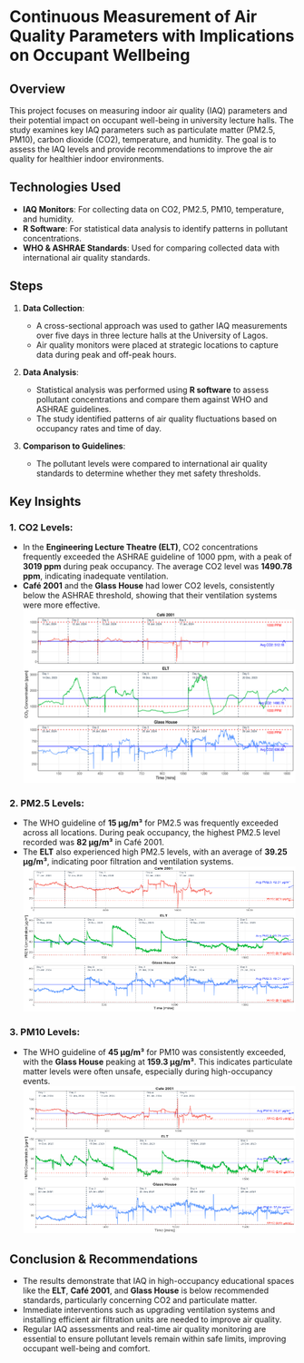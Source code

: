 # Continuous Measurement of Air Quality Parameters with Implications on Occupant Wellbeing

## Overview
This project focuses on measuring indoor air quality (IAQ) parameters and their potential impact on occupant well-being in university lecture halls. The study examines key IAQ parameters such as particulate matter (PM2.5, PM10), carbon dioxide (CO2), temperature, and humidity. The goal is to assess the IAQ levels and provide recommendations to improve the air quality for healthier indoor environments.

## Technologies Used
- **IAQ Monitors**: For collecting data on CO2, PM2.5, PM10, temperature, and humidity.
- **R Software**: For statistical data analysis to identify patterns in pollutant concentrations.
- **WHO & ASHRAE Standards**: Used for comparing collected data with international air quality standards.

## Steps
1. **Data Collection**:
   - A cross-sectional approach was used to gather IAQ measurements over five days in three lecture halls at the University of Lagos.
   - Air quality monitors were placed at strategic locations to capture data during peak and off-peak hours.

2. **Data Analysis**:
   - Statistical analysis was performed using **R software** to assess pollutant concentrations and compare them against WHO and ASHRAE guidelines.
   - The study identified patterns of air quality fluctuations based on occupancy rates and time of day.

3. **Comparison to Guidelines**:
   - The pollutant levels were compared to international air quality standards to determine whether they met safety thresholds.

## Key Insights
### 1. **CO2 Levels**:
   - In the **Engineering Lecture Theatre (ELT)**, CO2 concentrations frequently exceeded the ASHRAE guideline of 1000 ppm, with a peak of **3019 ppm** during peak occupancy. The average CO2 level was **1490.78 ppm**, indicating inadequate ventilation.
   - **Café 2001** and the **Glass House** had lower CO2 levels, consistently below the ASHRAE threshold, showing that their ventilation systems were more effective.
![Image alt text](https://github.com/QaisBello/Data-Analytics-Projects/blob/c3b20a9f96cfc673e8718fd7c7e9ca3c8da49c1b/Indoor%20Air%20Quaity%20Analysis/Plots/Indoor%20CO2%20levels%20%20Day%201%20to%20Day%205%20across%20the%20three%20locations.%20.png)

### 2. **PM2.5 Levels**:
   - The WHO guideline of **15 µg/m³** for PM2.5 was frequently exceeded across all locations. During peak occupancy, the highest PM2.5 level recorded was **82 µg/m³** in Café 2001.
   - The **ELT** also experienced high PM2.5 levels, with an average of **39.25 µg/m³**, indicating poor filtration and ventilation systems.
![Image alt text](https://github.com/QaisBello/Data-Analytics-Projects/blob/b91aa250a82551e2a68dfb0fcb4a847b51bd3ede/Indoor%20Air%20Quaity%20Analysis/Plots/Indoor%20PM2.5%20levels%20Day%201%20to%20Day%205%20across%20the%20three%20locations.%20.png)

### 3. **PM10 Levels**:
   - The WHO guideline of **45 µg/m³** for PM10 was consistently exceeded, with the **Glass House** peaking at **159.3 µg/m³**. This indicates particulate matter levels were often unsafe, especially during high-occupancy events.
![Image alt text](https://github.com/QaisBello/Data-Analytics-Projects/blob/c8f6024ad9dbd1358fafc06eb48dd460f5634ae4/Indoor%20Air%20Quaity%20Analysis/Plots/Indoor%20PM10%20levels%20Day%201%20to%20Day%205%20across%20the%20three%20locations.%20.png)

## Conclusion & Recommendations
- The results demonstrate that IAQ in high-occupancy educational spaces like the **ELT**, **Café 2001**, and **Glass House** is below recommended standards, particularly concerning CO2 and particulate matter.
- Immediate interventions such as upgrading ventilation systems and installing efficient air filtration units are needed to improve air quality.
- Regular IAQ assessments and real-time air quality monitoring are essential to ensure pollutant levels remain within safe limits, improving occupant well-being and comfort.

